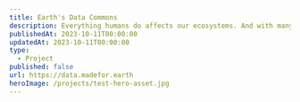 ```yaml
---
title: Earth's Data Commons
description: Everything humans do affects our ecosystems. And with many of the Earth's systems at tipping points, there must be accessibility and modernization of climate data platforms.
publishedAt: 2023-10-11T00:00:00
updatedAt: 2023-10-11T00:00:00
type:
  - Project
published: false
url: https://data.madefor.earth
heroImage: /projects/test-hero-asset.jpg
---
```


